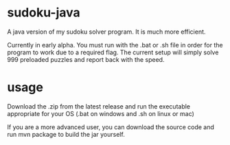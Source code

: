 # sudoku-java
A java version of my sudoku solver program. It is much more efficient.

Currently in early alpha. You must run with the .bat or .sh file in order for the program to work due to a required flag.
The current setup will simply solve 999 preloaded puzzles and report back with the speed.

# usage
Download the .zip from the latest release and run the executable appropriate for your OS (.bat on windows and .sh on linux or mac)

If you are a more advanced user, you can download the source code and run mvn package to build the jar yourself.
